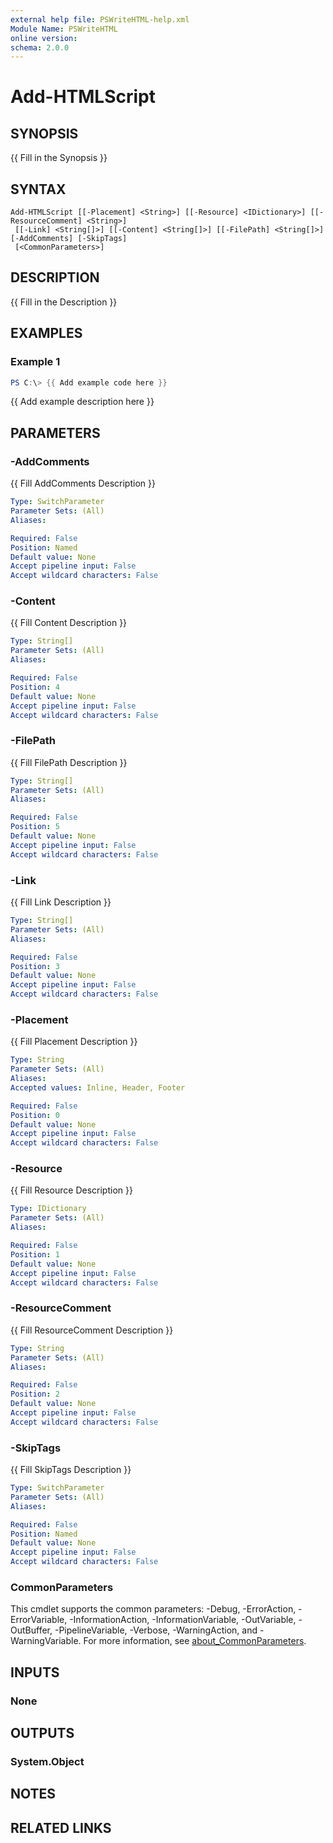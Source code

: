```yaml
---
external help file: PSWriteHTML-help.xml
Module Name: PSWriteHTML
online version:
schema: 2.0.0
---
```


# Add-HTMLScript

## SYNOPSIS
{{ Fill in the Synopsis }}

## SYNTAX

```
Add-HTMLScript [[-Placement] <String>] [[-Resource] <IDictionary>] [[-ResourceComment] <String>]
 [[-Link] <String[]>] [[-Content] <String[]>] [[-FilePath] <String[]>] [-AddComments] [-SkipTags]
 [<CommonParameters>]
```

## DESCRIPTION
{{ Fill in the Description }}

## EXAMPLES

### Example 1
```powershell
PS C:\> {{ Add example code here }}
```

{{ Add example description here }}

## PARAMETERS

### -AddComments
{{ Fill AddComments Description }}

```yaml
Type: SwitchParameter
Parameter Sets: (All)
Aliases:

Required: False
Position: Named
Default value: None
Accept pipeline input: False
Accept wildcard characters: False
```

### -Content
{{ Fill Content Description }}

```yaml
Type: String[]
Parameter Sets: (All)
Aliases:

Required: False
Position: 4
Default value: None
Accept pipeline input: False
Accept wildcard characters: False
```

### -FilePath
{{ Fill FilePath Description }}

```yaml
Type: String[]
Parameter Sets: (All)
Aliases:

Required: False
Position: 5
Default value: None
Accept pipeline input: False
Accept wildcard characters: False
```

### -Link
{{ Fill Link Description }}

```yaml
Type: String[]
Parameter Sets: (All)
Aliases:

Required: False
Position: 3
Default value: None
Accept pipeline input: False
Accept wildcard characters: False
```

### -Placement
{{ Fill Placement Description }}

```yaml
Type: String
Parameter Sets: (All)
Aliases:
Accepted values: Inline, Header, Footer

Required: False
Position: 0
Default value: None
Accept pipeline input: False
Accept wildcard characters: False
```

### -Resource
{{ Fill Resource Description }}

```yaml
Type: IDictionary
Parameter Sets: (All)
Aliases:

Required: False
Position: 1
Default value: None
Accept pipeline input: False
Accept wildcard characters: False
```

### -ResourceComment
{{ Fill ResourceComment Description }}

```yaml
Type: String
Parameter Sets: (All)
Aliases:

Required: False
Position: 2
Default value: None
Accept pipeline input: False
Accept wildcard characters: False
```

### -SkipTags
{{ Fill SkipTags Description }}

```yaml
Type: SwitchParameter
Parameter Sets: (All)
Aliases:

Required: False
Position: Named
Default value: None
Accept pipeline input: False
Accept wildcard characters: False
```

### CommonParameters
This cmdlet supports the common parameters: -Debug, -ErrorAction, -ErrorVariable, -InformationAction, -InformationVariable, -OutVariable, -OutBuffer, -PipelineVariable, -Verbose, -WarningAction, and -WarningVariable. For more information, see [about_CommonParameters](http://go.microsoft.com/fwlink/?LinkID=113216).

## INPUTS

### None

## OUTPUTS

### System.Object
## NOTES

## RELATED LINKS
